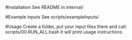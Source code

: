 #installation
See README in internal/

#Example inputs
See scripts/exampleInputs/

#Usage
Create a folder, put your input files there and call:
scripts/00.RUN_ALL.bash
it will print usage instructions.
